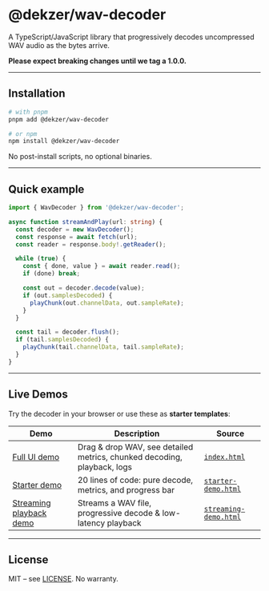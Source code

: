 # @dekzer/wav-decoder


A TypeScript/JavaScript library that progressively decodes uncompressed WAV audio as the bytes arrive.

**Please expect breaking changes until we tag a 1.0.0.**

---

## Installation

```bash
# with pnpm
pnpm add @dekzer/wav-decoder

# or npm
npm install @dekzer/wav-decoder
````

No post-install scripts, no optional binaries.

---

## Quick example

```ts
import { WavDecoder } from '@dekzer/wav-decoder';

async function streamAndPlay(url: string) {
  const decoder = new WavDecoder();
  const response = await fetch(url);
  const reader = response.body!.getReader();

  while (true) {
    const { done, value } = await reader.read();
    if (done) break;

    const out = decoder.decode(value);
    if (out.samplesDecoded) {
      playChunk(out.channelData, out.sampleRate);
    }
  }

  const tail = decoder.flush();
  if (tail.samplesDecoded) {
    playChunk(tail.channelData, tail.sampleRate);
  }
}
```

---

## Live Demos

Try the decoder in your browser or use these as **starter templates**:

| Demo                                            | Description                                                             | Source                                        |
|-------------------------------------------------|-------------------------------------------------------------------------|-----------------------------------------------|
| [Full UI demo](index.html)                      | Drag & drop WAV, see detailed metrics, chunked decoding, playback, logs | [`index.html`](index.html)                    |
| [Starter demo](starter.html)                    | 20 lines of code: pure decode, metrics, and progress bar                | [`starter-demo.html`](starter.html)           |
| [Streaming playback demo](stream-and-play.html) | Streams a WAV file, progressive decode & low-latency playback           | [`streaming-demo.html`](stream-and-play.html) |

---

## License

MIT – see [LICENSE](./LICENSE). No warranty.
